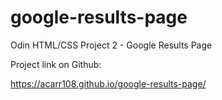 # google-results-page
Odin HTML/CSS Project 2 - Google Results Page

Project link on Github:

https://acarr108.github.io/google-results-page/
